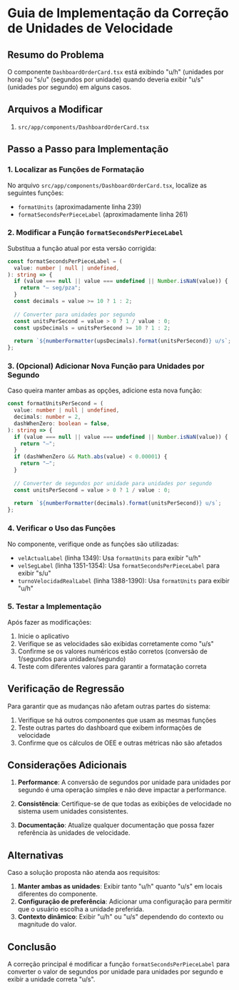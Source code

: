 # Guia de Implementação da Correção de Unidades de Velocidade

## Resumo do Problema

O componente `DashboardOrderCard.tsx` está exibindo "u/h" (unidades por hora) ou "s/u" (segundos por unidade) quando deveria exibir "u/s" (unidades por segundo) em alguns casos.

## Arquivos a Modificar

1. `src/app/components/DashboardOrderCard.tsx`

## Passo a Passo para Implementação

### 1. Localizar as Funções de Formatação

No arquivo `src/app/components/DashboardOrderCard.tsx`, localize as seguintes funções:

- `formatUnits` (aproximadamente linha 239)
- `formatSecondsPerPieceLabel` (aproximadamente linha 261)

### 2. Modificar a Função `formatSecondsPerPieceLabel`

Substitua a função atual por esta versão corrigida:

```typescript
const formatSecondsPerPieceLabel = (
  value: number | null | undefined,
): string => {
  if (value === null || value === undefined || Number.isNaN(value)) {
    return "— seg/pza";
  }
  const decimals = value >= 10 ? 1 : 2;
  
  // Converter para unidades por segundo
  const unitsPerSecond = value > 0 ? 1 / value : 0;
  const upsDecimals = unitsPerSecond >= 10 ? 1 : 2;
  
  return `${numberFormatter(upsDecimals).format(unitsPerSecond)} u/s`;
};
```

### 3. (Opcional) Adicionar Nova Função para Unidades por Segundo

Caso queira manter ambas as opções, adicione esta nova função:

```typescript
const formatUnitsPerSecond = (
  value: number | null | undefined,
  decimals: number = 2,
  dashWhenZero: boolean = false,
): string => {
  if (value === null || value === undefined || Number.isNaN(value)) {
    return "—";
  }
  if (dashWhenZero && Math.abs(value) < 0.00001) {
    return "—";
  }
  
  // Converter de segundos por unidade para unidades por segundo
  const unitsPerSecond = value > 0 ? 1 / value : 0;
  
  return `${numberFormatter(decimals).format(unitsPerSecond)} u/s`;
};
```

### 4. Verificar o Uso das Funções

No componente, verifique onde as funções são utilizadas:

- `velActualLabel` (linha 1349): Usa `formatUnits` para exibir "u/h"
- `velSegLabel` (linha 1351-1354): Usa `formatSecondsPerPieceLabel` para exibir "s/u"
- `turnoVelocidadRealLabel` (linha 1388-1390): Usa `formatUnits` para exibir "u/h"

### 5. Testar a Implementação

Após fazer as modificações:

1. Inicie o aplicativo
2. Verifique se as velocidades são exibidas corretamente como "u/s"
3. Confirme se os valores numéricos estão corretos (conversão de 1/segundos para unidades/segundo)
4. Teste com diferentes valores para garantir a formatação correta

## Verificação de Regressão

Para garantir que as mudanças não afetam outras partes do sistema:

1. Verifique se há outros componentes que usam as mesmas funções
2. Teste outras partes do dashboard que exibem informações de velocidade
3. Confirme que os cálculos de OEE e outras métricas não são afetados

## Considerações Adicionais

1. **Performance**: A conversão de segundos por unidade para unidades por segundo é uma operação simples e não deve impactar a performance.

2. **Consistência**: Certifique-se de que todas as exibições de velocidade no sistema usem unidades consistentes.

3. **Documentação**: Atualize qualquer documentação que possa fazer referência às unidades de velocidade.

## Alternativas

Caso a solução proposta não atenda aos requisitos:

1. **Manter ambas as unidades**: Exibir tanto "u/h" quanto "u/s" em locais diferentes do componente.
2. **Configuração de preferência**: Adicionar uma configuração para permitir que o usuário escolha a unidade preferida.
3. **Contexto dinâmico**: Exibir "u/h" ou "u/s" dependendo do contexto ou magnitude do valor.

## Conclusão

A correção principal é modificar a função `formatSecondsPerPieceLabel` para converter o valor de segundos por unidade para unidades por segundo e exibir a unidade correta "u/s".